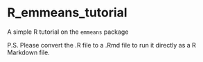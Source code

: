 # R_emmeans_tutorial
A simple R tutorial on the `emmeans` package

P.S. Please convert the .R file to a .Rmd file to run it directly as a R Markdown file.
